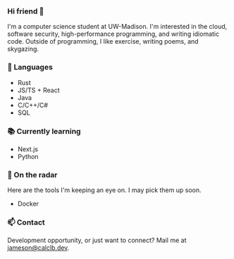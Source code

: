### Hi friend 👋

I'm a computer science student at UW-Madison. I'm interested in the cloud, software security, high-performance programming, and writing idiomatic code.
Outside of programming, I like exercise, writing poems, and skygazing.

### 💬 Languages
- Rust
- JS/TS + React
- Java
- C/C++/C#
- SQL

### 📚 Currently learning
- Next.js
- Python

### 🔭 On the radar
Here are the tools I'm keeping an eye on. I may pick them up soon.
- Docker

### 📫 Contact
Development opportunity, or just want to connect? Mail me at jameson@calclb.dev.
